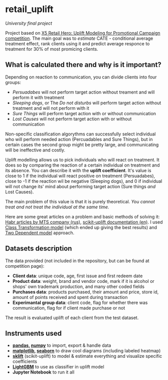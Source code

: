 # retail_uplift
*University final project*

Project based on [X5 Retail Hero: Uplift Modeling for Promotional Campaign competition](https://ods.ai/competitions/x5-retailhero-uplift-modeling). The main goal was to *estimate* CATE - conditional average treatment effect, rank clients using it and predict average responce to treatment for 30% of most promicing clients.

## What is calculated there and why is it important?
Depending on reaction to communication, you can divide clients into four groups:
+ *Persuadabes* will not perform target action without treament and will perform it with treatment
+ *Sleeping dogs*, or The *Do not disturbs* will perform target action without treatment and will not perform with it
+ *Sure Things* will perform target action with or without communication
+ *Lost Causes* will not perform target action with or without communication

Non-specific classification algorythms can successfully select individual who will perform needed action (Percuadables and Sure Things), but in certain cases the second group might be pretty large, and communicating will be ineffective and costly.

Uplift modelling allows us to pick individuals who will react on treatment. It does so by comparing the reaction of a certain individual on treatment and its absence. You can describe it with the **uplift coefficient**. It's value is close to 1 if the individual will react positive on treatment (Persuadabes), close to -1 if the reaction wil be negative (Sleeping dogs), and 0 if individual will not change its' mind about performing target action (Sure things *and* Lost Causes).

The main problem of this value is that it is purely theoretical. *You cannot treat and not treat the individual at the same time.*

Here are some great articles on a problem and basic methods of solving it: [Habr articles by MTS company (rus)](https://habr.com/ru/companies/ru_mts/articles/485980/), [scikit-uplift documentation (en)](https://www.uplift-modeling.com/en/latest/user_guide/introduction/comparison.html). I used [Class Transformation model]([https://www.uplift-modeling.com/en/latest/user_guide/models/two_models.html#two-dependent-models](https://www.uplift-modeling.com/en/latest/user_guide/models/revert_label.html)) (which ended up giving the best results) and [Two Dependent model](https://www.uplift-modeling.com/en/latest/user_guide/models/two_models.html#two-dependent-models) approach.

## Datasets description
The data provided (not included in the repository, but can be found at competition page):
+ **Client data**: unique code, age, first issue and first redeem date
+ **Product data**: weight, brand and vendor code, mark if it is alcohol or shops' own trademark production, and many other coded fields
+ **Purchases data**: products purchased, their amount and price, store id, amount of points received and spent during transaction
+ **Experimantal group data**: client code, flag for whether there was communication, flag for if client made purchase or not

The result is evaluated uplift of each client from the test dataset.

## Instruments used
+ **[pandas](https://pandas.pydata.org/), [numpy](https://numpy.org/)** to import, export & handle data
+ **[matplotlib](https://matplotlib.org/), [seaborn](https://seaborn.pydata.org/)** to draw cool diagrams (including labeled heatmap)
+ **[sklift](https://www.uplift-modeling.com/en/latest/)** (scikit-uplift) to model & estimate everything and visualize specific coefficients
+ **[LightGBM](https://lightgbm.readthedocs.io/en/stable/)** to use as classifier in uplift model
+ **Jupyter Notebook** to run it all
